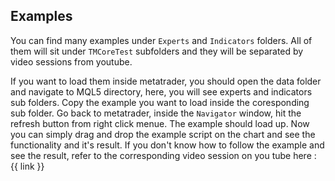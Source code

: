 ## Examples
You can find many examples under `Experts` and `Indicators` folders. All of them will sit under `TMCoreTest` subfolders and they will be separated by video sessions from youtube.

If you want to load them inside metatrader, you should open the data folder and navigate to MQL5 directory, here, you will see experts and indicators sub folders. Copy the example you want to load inside the coresponding sub folder. Go back to metatrader, inside the `Navigator` window, hit the refresh button from right click menue. The example should load up. Now you can simply drag and drop the example script on the chart and see the functionality and it's result. If you don't know how to follow the example and see the result, refer to the corresponding video session on you tube here : {{ link }}